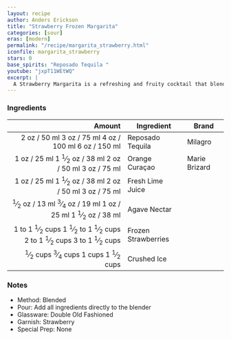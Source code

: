 ```yaml
---
layout: recipe
author: Anders Erickson
title: "Strawberry Frozen Margarita"
categories: [sour]
eras: [modern]
permalink: "/recipe/margarita_strawberry.html"
iconfile: margarita_strawberry
stars: 0
base_spirits: "Reposado Tequila "
youtube: "jxpT11WEtWQ"
excerpt: |
  A Strawberry Margarita is a refreshing and fruity cocktail that blends the classic Margarita with the sweetness of strawberries.
---
```


### Ingredients

|        Amount | Ingredient          | Brand         |
| ------------: | ------------------- | ------------- |
|          <span class="onex active">2 oz  / 50 ml</span> <span class="onehalfx">3 oz  / 75 ml</span> <span class="twox">4 oz  / 100 ml</span> <span class="threex">6 oz  / 150 ml</span>| Reposado Tequila    | Milagro       |
|          <span class="onex active">1 oz  / 25 ml</span> <span class="onehalfx">1 <sup>1</sup>&frasl;<sub>2</sub> oz  / 38 ml</span> <span class="twox">2 oz  / 50 ml</span> <span class="threex">3 oz  / 75 ml</span>| Orange Curaçao      | Marie Brizard |
|          <span class="onex active">1 oz  / 25 ml</span> <span class="onehalfx">1 <sup>1</sup>&frasl;<sub>2</sub> oz  / 38 ml</span> <span class="twox">2 oz  / 50 ml</span> <span class="threex">3 oz  / 75 ml</span>| Fresh Lime Juice    |
|        <span class="onex active"> <sup>1</sup>&frasl;<sub>2</sub> oz  / 13 ml</span> <span class="onehalfx"> <sup>3</sup>&frasl;<sub>4</sub> oz  / 19 ml</span> <span class="twox">1 oz  / 25 ml</span> <span class="threex">1 <sup>1</sup>&frasl;<sub>2</sub> oz  / 38 ml</span>| Agave Nectar        |
| <span class="onex active">1 to 1 <sup>1</sup>&frasl;<sub>2</sub> cups </span> <span class="onehalfx">1 <sup>1</sup>&frasl;<sub>2</sub> to 1 <sup>1</sup>&frasl;<sub>2</sub> cups </span> <span class="twox">2 to 1 <sup>1</sup>&frasl;<sub>2</sub> cups </span> <span class="threex">3 to 1 <sup>1</sup>&frasl;<sub>2</sub> cups </span>| Frozen Strawberries |
|      <span class="onex active"> <sup>1</sup>&frasl;<sub>2</sub> cups </span> <span class="onehalfx"> <sup>3</sup>&frasl;<sub>4</sub> cups </span> <span class="twox">1 cups </span> <span class="threex">1 <sup>1</sup>&frasl;<sub>2</sub> cups </span>| Crushed Ice         |

### Notes

- Method: Blended
- Pour: Add all ingredients directly to the blender
- Glassware: Double Old Fashioned
- Garnish: Strawberry
- Special Prep: None

    
<script type="application/ld+json">
{
  "@context": "https://schema.org",
  "@type": "Recipe",
  "author": "{{ page.author }}",
  "description": "{{ page.excerpt | strip_html | replace: '"', "'" }}",
  "image": "{% for ingredient in site.data[page.iconfile].images.ingredient limit: 1 %}{{ ingredient.url }}{% endfor %}",
  "recipeIngredient": [  " 2 oz Reposado Tequila ",
  " 1 oz Orange Curaçao ",
  " 1 oz Fresh Lime Juice ",
  " 0.5 oz Agave Nectar ",
  "1 to 1.5 cups Frozen Strawberries",
  " 0.5 cups Crushed Ice"],
  "name": "{{ page.title }}",
  "recipeInstructions": "  {
    '@type': 'HowToStep',
    'text': '- Method: Blended
'
  },  {
    '@type': 'HowToStep',
    'text': '- Pour: Add all ingredients directly to the blender
'
  },  {
    '@type': 'HowToStep',
    'text': '- Glassware: Double Old Fashioned
'
  },  {
    '@type': 'HowToStep',
    'text': '- Garnish: Strawberry
'
  },  {
    '@type': 'HowToStep',
    'text': '- Special Prep: None
'
  }",
  "recipeYield": "1 cocktail",
  "recipeCategory": "cocktail"
}
</script>

    